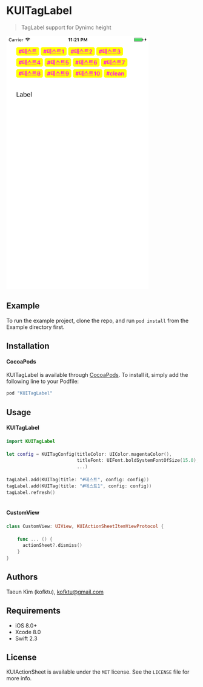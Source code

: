 # KUITagLabel
> TagLabel support for Dynimc height

![alt tag](ScreenShot/Sample.png)

## Example
To run the example project, clone the repo, and run `pod install` from the Example directory first.

## Installation

#### CocoaPods
KUITagLabel is available through [CocoaPods](http://cocoapods.org). To install
it, simply add the following line to your Podfile:

```ruby
pod "KUITagLabel"
```

## Usage

#### KUITagLabel
```Swift 
import KUITagLabel

let config = KUITagConfig(titleColor: UIColor.magentaColor(),
                          titleFont: UIFont.boldSystemFontOfSize(15.0),
                          ...)
                          
tagLabel.add(KUITag(title: "#테스트", config: config))
tagLabel.add(KUITag(title: "#테스트1", config: config))
tagLabel.refresh()
        

```

#### CustomView
```Swift 
class CustomView: UIView, KUIActionSheetItemViewProtocol {
    
    func ... () {
      actionSheet?.dismiss()
    }
}

```

## Authors

Taeun Kim (kofktu), <kofktu@gmail.com>

## Requirements

- iOS 8.0+
- Xcode 8.0
- Swift 2.3

## License

KUIActionSheet is available under the ```MIT``` license. See the ```LICENSE``` file for more info.
